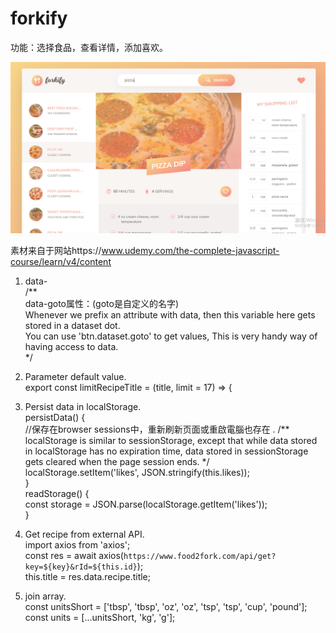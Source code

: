 # forkify
功能：选择食品，查看详情，添加喜欢。

<img src="/image/pic.png" width="900px" />

素材来自于网站https://www.udemy.com/the-complete-javascript-course/learn/v4/content

1. data-  
/**  
    data-goto属性：(goto是自定义的名字)  
    Whenever we prefix an attribute with data, then this variable here gets stored in a dataset dot.  
    You can use 'btn.dataset.goto' to get values, This is very handy way of having access to data.  
*/

2. Parameter default value.  
export const limitRecipeTitle = (title, limit = 17) => {  

3. Persist data in localStorage.  
    persistData() {  
        //保存在browser sessions中，重新刷新页面或重啟電腦也存在 . 
        /**  localStorage is similar to sessionStorage, except that while data stored in localStorage has no expiration time, data stored in sessionStorage gets cleared when the page session ends.
        */  
        localStorage.setItem('likes', JSON.stringify(this.likes));  
    }  
    readStorage() {  
        const storage = JSON.parse(localStorage.getItem('likes'));  
    }

4. Get recipe from external API.  
    import axios from 'axios';  
    const res = await axios(`https://www.food2fork.com/api/get?key=${key}&rId=${this.id}`);  
    this.title = res.data.recipe.title;  
    
5. join array.  
        const unitsShort = ['tbsp', 'tbsp', 'oz', 'oz', 'tsp', 'tsp', 'cup', 'pound'];  
        const units = [...unitsShort, 'kg', 'g'];  
        
